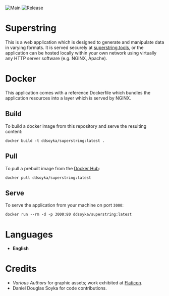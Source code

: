 ![Main](https://github.com/ddsoyka/superstring/workflows/Main/badge.svg)
![Release](https://github.com/ddsoyka/superstring/workflows/Release/badge.svg)

# Superstring

This is a web application which is designed to generate and manipulate data in varying formats. It is served securely at [superstring.tools](https://superstring.tools), or the application can be hosted locally within your own network using virtually any HTTP server software (e.g. NGINX, Apache).

# Docker

This application comes with a reference Dockerfile which bundles the application resources into a layer which is served by NGINX.

## Build

To build a docker image from this repository and serve the resulting content:

```
docker build -t ddsoyka/superstring:latest .
```

## Pull

To pull a prebuilt image from the [Docker Hub](https://hub.docker.com/r/ddsoyka/superstring):

```
docker pull ddsoyka/superstring:latest
```

## Serve

To serve the application from your machine on port `3000`:

```
docker run --rm -d -p 3000:80 ddsoyka/superstring:latest
```

# Languages

- **English**

# Credits

- *Various Authors* for graphic assets; work exhibited at [Flaticon](https://www.flaticon.com).
- Daniel Douglas Soyka for code contributions.
